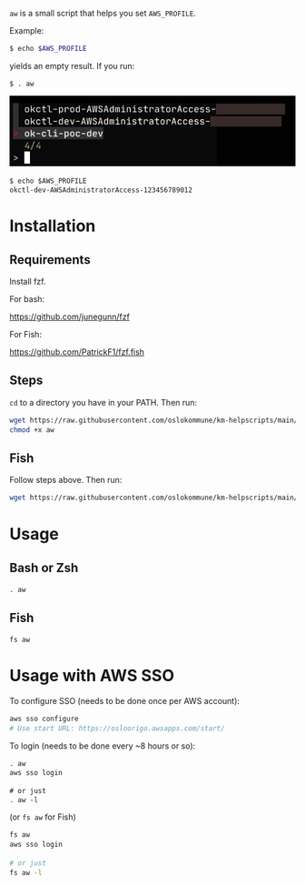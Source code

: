 `aw` is a small script that helps you set `AWS_PROFILE`.

Example:

```sh
$ echo $AWS_PROFILE


```

yields an empty result. If you run:

```shell
$ . aw
```

![fzf](fzf.png)

```shell
$ echo $AWS_PROFILE
okctl-dev-AWSAdministratorAccess-123456789012
````

# Installation

## Requirements

Install fzf.

For bash:

https://github.com/junegunn/fzf

For Fish:

https://github.com/PatrickF1/fzf.fish

## Steps

`cd` to a directory you have in your PATH. Then run:

```sh
wget https://raw.githubusercontent.com/oslokommune/km-helpscripts/main/aws/aws-profile-setter/aw
chmod +x aw
```

## Fish

Follow steps above. Then run:

```sh
wget https://raw.githubusercontent.com/oslokommune/km-helpscripts/main/aws/aws-profile-setter/fs.fish -O ~/.config/fish/functions/fs.fish
```

# Usage

## Bash or Zsh

```shell
. aw
```

## Fish

```shell
fs aw
```

# Usage with AWS SSO

To configure SSO (needs to be done once per AWS account):

```sh
aws sso configure
# Use start URL: https://osloorigo.awsapps.com/start/
```

To login (needs to be done every ~8 hours or so):

```
. aw
aws sso login

# or just
. aw -l
```

(or `fs aw` for Fish)

```sh
fs aw
aws sso login

# or just
fs aw -l
```

